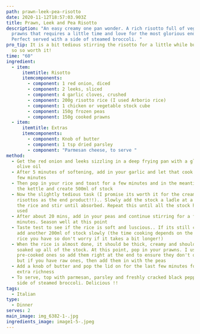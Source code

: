 ```yaml
---
path: prawn-leek-pea-risotto
date: 2020-11-12T18:57:03.903Z
title: Prawn, Leek and Pea Risotto
description: "An easy creamy one pan wonder. A rich risotto full of veggies and
  prawns that requires a little time and love for the most glorious end product.
  Perfect served with a side of steamed broccoli. "
pro_tip: It is a bit tedious stirring the risotto for a little while but it is
  so so worth it!
time: "60"
ingredient:
  - item:
      itemtitle: Risotto
      itemcomponents:
        - component: 1 red onion, diced
        - component: 2 leeks, sliced
        - component: 4 garlic cloves, crushed
        - component: 200g risotto rice (I used Arborio rice)
        - component: 1 chicken or vegetable stock cube
        - component: 150g frozen peas
        - component: 150g cooked prawns
  - item:
      itemtitle: Extras
      itemcomponents:
        - component: Knob of butter
        - component: 1 tsp dried parsley
        - component: "Parmesan cheese, to serve "
method:
  - Get the red onion and leeks sizzling in a deep frying pan with a glug of
    olive oil
  - After 5 minutes of softening, add in your garlic and let that cook off for a
    few minutes
  - Then pop in your rice and toast for a few minutes and in the meantime, boil
    the kettle and create 500ml of stock
  - Now the slightly tedious task (I promise its worth it for the creamiest of
    risottos as the end product!!).. Slowly add the stock a ladle at a time to
    the rice and stir until absorbed. Repeat this until all the stock has been
    used
  - After about 20 mins, add in your peas and continue stirring for a further 10
    minutes. Season well at this point
  - Taste test to see if the rice is soft and luscious.. If its still crunchy,
    add another 200ml of stock slowly (the time cooking depends on the type of
    rice you have so don't worry if it takes a bit longer!)
  - When the rice is almost done, it should be thick, creamy and should have
    soaked up all of the stock. At this point, pop in your prawns. I used to
    pre-cooked ones so add them right at the end to ensure they don't overcook
    but if you have raw ones, then add them in with the peas
  - Add a knob of butter and pop the lid on for the last few minutes for that
    extra richness
  - To serve, top with parmesan, parsley and freshly cracked black pepper and a
    side of steamed broccoli. Delicious !!
tags:
  - Italian
type:
  - Dinner
serves: 2
main_image: img_6382-1-.jpg
ingredients_image: image1-5-.jpeg
---
```

